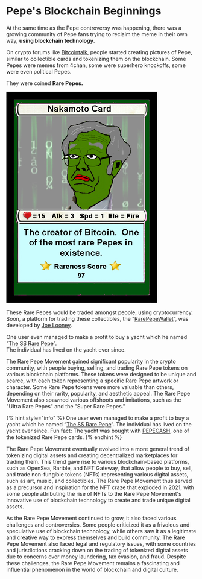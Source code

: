 # Pepe's Blockchain Beginnings

At the same time as the Pepe controversy was happening, there was a growing community of Pepe fans trying to reclaim the meme in their own way, **using blockchain technology**.

On crypto forums like [Bitcointalk](https://bitcointalk.org/), people started creating pictures of Pepe, similar to collectible cards and tokenizing them on the blockchain. Some Pepes were memes from 4chan, some were superhero knockoffs, some were even political Pepes.

They were coined **Rare Pepes.**

![RAREPEPE](../.gitbook/assets/RAREPEPE.png)

These Rare Pepes would be traded amongst people, using cryptocurrency. Soon, a platform for trading these collectibles, the “[RarePepeWallet](https://rarepepewallet.com/)”, was developed by [Joe Looney](https://twitter.com/wasthatawolf).

One user even managed to make a profit to buy a yacht which he named “[The SS Rare Pepe](https://www.vice.com/en/article/yw5axg/pepecash-millionaire-yacht-cryptocurrency-rare-pepes)”.\
The individual has lived on the yacht ever since.

The Rare Pepe Movement gained significant popularity in the crypto community, with people buying, selling, and trading Rare Pepe tokens on various blockchain platforms. These tokens were designed to be unique and scarce, with each token representing a specific Rare Pepe artwork or character. Some Rare Pepe tokens were more valuable than others, depending on their rarity, popularity, and aesthetic appeal. The Rare Pepe Movement also spawned various offshoots and imitations, such as the "Ultra Rare Pepes" and the "Super Rare Pepes."

{% hint style="info" %}
One user even managed to make a profit to buy a yacht which he named “[The SS Rare Pepe](https://www.vice.com/en/article/yw5axg/pepecash-millionaire-yacht-cryptocurrency-rare-pepes)”. The individual has lived on the yacht ever since. Fun fact: The yacht was bought with [PEPECASH](https://pepe.wtf/asset/PEPECASH), one of the tokenized Rare Pepe cards.
{% endhint %}

The Rare Pepe Movement eventually evolved into a more general trend of tokenizing digital assets and creating decentralized marketplaces for trading them. This trend gave rise to various blockchain-based platforms, such as OpenSea, Rarible, and NFT Gateway, that allow people to buy, sell, and trade non-fungible tokens (NFTs) representing various digital assets, such as art, music, and collectibles. The Rare Pepe Movement thus served as a precursor and inspiration for the NFT craze that exploded in 2021, with some people attributing the rise of NFTs to the Rare Pepe Movement's innovative use of blockchain technology to create and trade unique digital assets.

As the Rare Pepe Movement continued to grow, it also faced various challenges and controversies. Some people criticized it as a frivolous and speculative use of blockchain technology, while others saw it as a legitimate and creative way to express themselves and build community. The Rare Pepe Movement also faced legal and regulatory issues, with some countries and jurisdictions cracking down on the trading of tokenized digital assets due to concerns over money laundering, tax evasion, and fraud. Despite these challenges, the Rare Pepe Movement remains a fascinating and influential phenomenon in the world of blockchain and digital culture.
